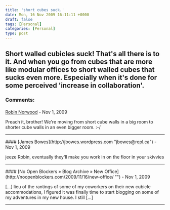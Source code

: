 ```yaml
---
title: 'short cubes suck.'
date: Mon, 16 Nov 2009 16:11:11 +0000
draft: false
tags: [Personal]
categories: [Personal]
type: post
---
```


Short walled cubicles suck! That's all there is to it. And when you go from cubes that are more like modular offices to short walled cubes that sucks even more. Especially when it's done for some perceived 'increase in collaboration'.
---
### Comments:
####
[Robin Norwood]( "robin.norwood@gmail.com") - <time datetime="2009-11-16 13:00:09">Nov 1, 2009</time>

Preach it, brother! We're moving from short cube walls in a big room to shorter cube walls in an even bigger room. :-/
<hr />
####
[James Bowes](http://jbowes.wordpress.com "jbowes@repl.ca") - <time datetime="2009-11-16 13:12:01">Nov 1, 2009</time>

jeeze Robin, eventually they'll make you work in on the floor in your skivvies
<hr />
####
[No Open Blockers &raquo; Blog Archive &raquo; New Office](http://noopenblockers.com/2009/11/16/new-office/ "") - <time datetime="2009-11-16 18:12:34">Nov 1, 2009</time>

\[...\] lieu of the rantings of some of my coworkers on their new cubicle accommodations, I figured it was finally time to start blogging on some of my adventures in my new house. I still \[...\]
<hr />
